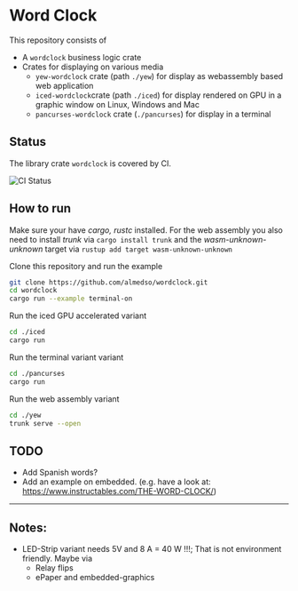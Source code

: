 # Word Clock

This repository consists of

- A `wordclock` business logic crate
- Crates for displaying on various media
  - `yew-wordclock` crate (path `./yew`) for display as webassembly based web application
  - `iced-wordclock`crate (path `./iced`) for display rendered on GPU in a graphic window on Linux, Windows and Mac
  - `pancurses-wordclock` crate (`./pancurses`)  for display in a terminal

## Status

The library crate `wordclock` is covered by CI.

![CI Status](https://github.com/almedso/wordclock-in-rust/actions/workflows/ci.yml/badge.svg)

##  How to run

Make sure your have *cargo, rustc* installed.
For the web assembly you also need to install *trunk*  via `cargo install trunk` and
the *wasm-unknown-unknown* target via `rustup add target wasm-unknown-unknown`

Clone this repository and run the example
```bash
git clone https://github.com/almedso/wordclock.git
cd wordclock
cargo run --example terminal-on
```

Run the iced GPU accelerated variant
```bash
cd ./iced
cargo run
```

Run the terminal variant variant
```bash
cd ./pancurses
cargo run
```


Run the web assembly variant
```bash
cd ./yew
trunk serve --open
```


## TODO

- Add Spanish words?
- Add an example on embedded. (e.g. have a look at:  https://www.instructables.com/THE-WORD-CLOCK/)

****

## Notes:

- LED-Strip variant needs 5V and 8 A = 40 W !!!; That is not environment friendly. Maybe via
  - Relay flips
  - ePaper and embedded-graphics
